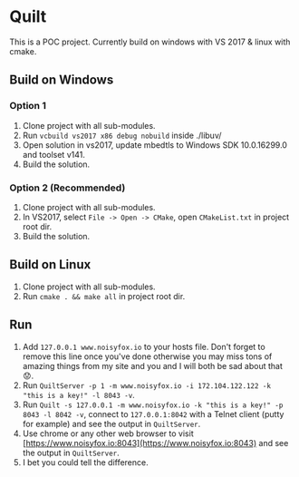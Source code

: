 # Quilt

This is a POC project. Currently build on windows with VS 2017 & linux with cmake.

## Build on Windows
### Option 1
1. Clone project with all sub-modules.
2. Run ```vcbuild vs2017 x86 debug nobuild``` inside ./libuv/
3. Open solution in vs2017, update mbedtls to Windows SDK 10.0.16299.0 and toolset v141.
4. Build the solution.

### Option 2 (Recommended)
1. Clone project with all sub-modules.
2. In VS2017, select ```File -> Open -> CMake```, open ```CMakeList.txt``` in project root dir.
3. Build the solution.

## Build on Linux
1. Clone project with all sub-modules.
2. Run ```cmake . && make all``` in project root dir.

## Run
1. Add ```127.0.0.1 www.noisyfox.io``` to your hosts file. Don't forget to remove this line once you've done otherwise you may miss tons of amazing things from my site and you and I will both be sad about that :worried:.
2. Run ```QuiltServer -p 1 -m www.noisyfox.io -i 172.104.122.122 -k "this is a key!" -l 8043 -v```.
3. Run ```Quilt -s 127.0.0.1 -m www.noisyfox.io -k "this is a key!" -p 8043 -l 8042 -v```, connect to ```127.0.0.1:8042``` with a Telnet client (putty for example) and see the output in ```QuiltServer```.
4. Use chrome or any other web browser to visit [https://www.noisyfox.io:8043](https://www.noisyfox.io:8043) and see the output in ```QuiltServer```.
5. I bet you could tell the difference.
